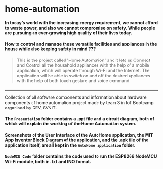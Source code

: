 # home-automation

#### In today’s world with the increasing energy requirement, we cannot afford to waste power, and also we cannot compromise on safety. While people are pursuing an ever-growing high quality of their lives today.
#### How to control and manage these versatile facilities and appliances in the house while also keeping safety in mind ???
#### 
> This is the project called 'Home Automation' and it lets us Connect and Control all the household appliances with the help of a mobile application, which will operate through Wi-Fi and the Internet. The application will be able to switch on and off the desired appliances with the help of both touch gesture and voice command.
### 
### 

------------------------------ 
Collection of all software components and information about hardware components of home automation project made by team 3 in IoT Bootcamp organised by CEV, SVNIT.

#### The `Presentation` folder contains a .ppt file and a circuit diagram, both of which will explain the working of the Home Automation system.

#### Screenshots of the User Interface of the AutoHome application, the MIT App Inventor Block Diagram of the application, and the .apk file of the application itself, are all kept in the `AutoHome application` folder.

#### `NodeMCU Code` folder contains the code used to run the ESP8266 NodeMCU Wi-Fi module, both in .txt and INO format.
